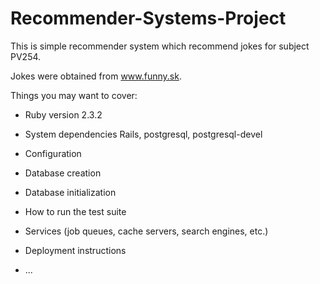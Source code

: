 # Recommender-Systems-Project
This is simple recommender system which recommend jokes for subject PV254.

Jokes were obtained from www.funny.sk.

Things you may want to cover:

* Ruby version
2.3.2

* System dependencies
Rails, postgresql, postgresql-devel

* Configuration

* Database creation

* Database initialization

* How to run the test suite

* Services (job queues, cache servers, search engines, etc.)

* Deployment instructions

* ...
